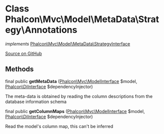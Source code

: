 # Class **Phalcon\\Mvc\\Model\\MetaData\\Strategy\\Annotations**

*implements* [Phalcon\Mvc\Model\MetaData\StrategyInterface](/[[language]]/[[version]]/api/Phalcon_Mvc_Model_MetaData_StrategyInterface)

<a href="https://github.com/phalcon/cphalcon/blob/master/phalcon/mvc/model/metadata/strategy/annotations.zep" class="btn btn-default btn-sm">Source on GitHub</a>

## Methods

final public **getMetaData** ([Phalcon\Mvc\ModelInterface](/[[language]]/[[version]]/api/Phalcon_Mvc_ModelInterface) $model, [Phalcon\DiInterface](/[[language]]/[[version]]/api/Phalcon_DiInterface) $dependencyInjector)

The meta-data is obtained by reading the column descriptions from the database information schema

final public **getColumnMaps** ([Phalcon\Mvc\ModelInterface](/[[language]]/[[version]]/api/Phalcon_Mvc_ModelInterface) $model, [Phalcon\DiInterface](/[[language]]/[[version]]/api/Phalcon_DiInterface) $dependencyInjector)

Read the model's column map, this can't be inferred